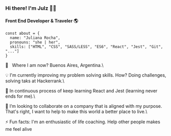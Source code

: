 ### Hi there! I'm Julz :woman_technologist:

#### Front End Developer & Traveler :earth_americas:


```
const about = {
  name: "Juliana Rocha",
  pronouns: "she | her",
  skills: ["HTML", "CSS", "SASS/LESS", "ES6", "React", "Jest", "Git", "..."]
}
```


:round_pushpin: &nbsp; Where I am now? Buenos Aires, Argentina.\

:bulb:&nbsp;I'm currently improving my problem solving skills. How? Doing challenges, solving taks at Hackerrank.\

:book:&nbsp;In continuous process of keep learning React and Jest (learning never ends for me).\   

:mag_right:&nbsp;I’m looking to collaborate on a company that is aligned with my purpose. That's right, I want to help to make this world a better place to live.\

⚡ Fun facts:&nbsp;I'm an enthusiastic of life coaching. Help other people makes me feel alive



<!--
**julziten/julziten** is a ✨ _special_ ✨ repository because its `README.md` (this file) appears on your GitHub profile.

Here are some ideas to get you started:

- 🔭 I’m currently working on ...
- 🌱 I’m currently learning ...
- 👯 I’m looking to collaborate on ...
- 🤔 I’m looking for help with ...
- 💬 Ask me about ...
- 📫 How to reach me: ...
- 😄 Pronouns: ...
- ⚡ Fun fact: ...
-->
